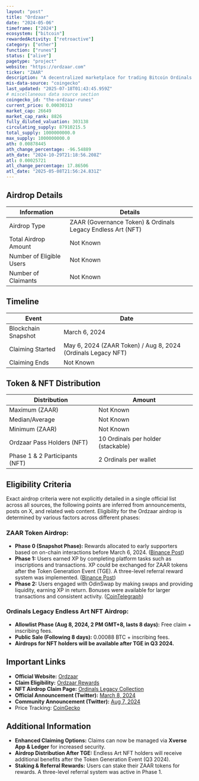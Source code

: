 ```yaml
---
layout: "post"
title: "Ordzaar"
date: "2024-05-06"
timeframe: ["2024"]
ecosystem: ["bitcoin"]
rewardedActivity: ["retroactive"]
category: ["other"]
function: ["runes"]
status: ["alive"]
pagetype: "project"
website: "https://ordzaar.com"
ticker: "ZAAR"
description: "A decentralized marketplace for trading Bitcoin Ordinals inscriptions, allowing users to interact with unique digital assets on the Bitcoin blockchain."
mis-data-source: "coingecko"
last_updated: "2025-07-18T01:43:45.959Z"
# miscellaneous data source section
coingecko_id: "the-ordzaar-runes"
current_price: 0.00030313
market_cap: 26649
market_cap_rank: 8826
fully_diluted_valuation: 303138
circulating_supply: 87910215.5
total_supply: 1000000000.0
max_supply: 1000000000.0
ath: 0.00878445
ath_change_percentage: -96.54889
ath_date: "2024-10-29T21:18:56.208Z"
atl: 0.00025721
atl_change_percentage: 17.86506
atl_date: "2025-05-08T21:56:24.831Z"
---
```


## Airdrop Details

| Information              | Details                                                     |
| ------------------------ | ----------------------------------------------------------- |
| Airdrop Type             | ZAAR (Governance Token) & Ordinals Legacy Endless Art (NFT) |
| Total Airdrop Amount     | Not Known                                                   |
| Number of Eligible Users | Not Known                                                   |
| Number of Claimants      | Not Known                                                   |

## Timeline

| Event               | Date                                                         |
| ------------------- | ------------------------------------------------------------ |
| Blockchain Snapshot | March 6, 2024                                                |
| Claiming Started    | May 6, 2024 (ZAAR Token) / Aug 8, 2024 (Ordinals Legacy NFT) |
| Claiming Ends       | Not Known                                                    |

## Token & NFT Distribution

| Distribution                   | Amount                             |
| ------------------------------ | ---------------------------------- |
| Maximum (ZAAR)                 | Not Known                          |
| Median/Average                 | Not Known                          |
| Minimum (ZAAR)                 | Not Known                          |
| Ordzaar Pass Holders (NFT)     | 10 Ordinals per holder (stackable) |
| Phase 1 & 2 Participants (NFT) | 2 Ordinals per wallet              |

## Eligibility Criteria

Exact airdrop criteria were not explicitly detailed in a single official list across all sources, the following points are inferred from announcements, posts on X, and related web content.
Eligibility for the Ordzaar airdrop is determined by various factors across different phases:

### **ZAAR Token Airdrop:**

- **Phase 0 (Snapshot Phase):** Rewards allocated to early supporters based on on-chain interactions before March 6, 2024. ([Binance Post](https://www.binance.com/en/square/post/14620360758738))
- **Phase 1:** Users earned XP by completing platform tasks such as inscriptions and transactions. XP could be exchanged for ZAAR tokens after the Token Generation Event (TGE). A three-level referral reward system was implemented. ([Binance Post](https://www.binance.com/square/post/7780162049778))
- **Phase 2:** Users engaged with OdinSwap by making swaps and providing liquidity, earning XP in return. Bonuses were available for larger transactions and consistent activity. ([CoinTelegraph](https://cointelegraph.com/crypto-bonus/bonus-page/complete-quests-and-provide-liquidity-to-earn-ordzar-airdrop-rewards/))

### **Ordinals Legacy Endless Art NFT Airdrop:**

- **Allowlist Phase (Aug 8, 2024, 2 PM GMT+8, lasts 8 days):** Free claim + inscribing fees.
- **Public Sale (Following 8 days):** 0.00088 BTC + inscribing fees.
- **Airdrops for NFT holders will be available after TGE in Q3 2024.**

## Important Links

- **Official Website:** [Ordzaar](https://ordzaar.com)
- **Claim Eligibility:** [Ordzaar Rewards](https://ordzaar.com/rewards)
- **NFT Airdrop Claim Page:** [Ordinals Legacy Collection](https://ordzaar.com/marketplace/collections/ordinalslegacy)
- **Official Announcement (Twitter):** [March 8, 2024](https://x.com/ordzaar/status/1765992611561525743)
- **Community Announcement (Twitter):** [Aug 7, 2024](https://x.com/ordzaar/status/1821188764481507621)
- Price Tracking: [CoinGecko](https://www.coingecko.com/en/coins//the-ordzaar-runes)

## Additional Information

- **Enhanced Claiming Options:** Claims can now be managed via **Xverse App & Ledger** for increased security.
- **Airdrop Distribution After TGE:** Endless Art NFT holders will receive additional benefits after the Token Generation Event (Q3 2024).
- **Staking & Referral Rewards:** Users can stake their ZAAR tokens for rewards. A three-level referral system was active in Phase 1.